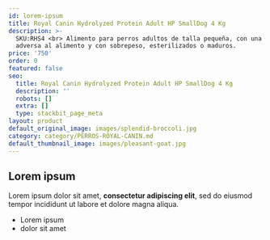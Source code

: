 ```yaml
---
id: lorem-ipsum
title: Royal Canin Hydrolyzed Protein Adult HP SmallDog 4 Kg
description: >-
  SKU:RHS4 <br> Alimento para perros adultos de talla pequeña, con una reacción
  adversa al alimento y con sobrepeso, esterilizados o maduros.
price: '750'
order: 0
featured: false
seo:
  title: Royal Canin Hydrolyzed Protein Adult HP SmallDog 4 Kg
  description: ''
  robots: []
  extra: []
  type: stackbit_page_meta
layout: product
default_original_image: images/splendid-broccoli.jpg
category: category/PERROS-ROYAL-CANIN.md
default_thumbnail_image: images/pleasant-goat.jpg
---
```

## Lorem ipsum

Lorem ipsum dolor sit amet, **consectetur adipiscing elit**, sed do eiusmod tempor incididunt ut labore et dolore magna aliqua.

- Lorem ipsum
- dolor sit amet